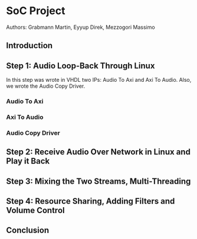 # SoC Project

Authors: Grabmann Martin, Eyyup Direk, Mezzogori Massimo

## Introduction

## Step 1: Audio Loop-Back Through Linux

In this step was wrote in VHDL two IPs: Audio To Axi and Axi To Audio. Also, we wrote the Audio Copy Driver.

### Audio To Axi

### Axi To Audio

### Audio Copy Driver

## Step 2: Receive Audio Over Network in Linux and Play it Back

## Step 3: Mixing the Two Streams, Multi-Threading

## Step 4: Resource Sharing, Adding Filters and Volume Control

## Conclusion
